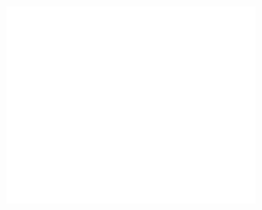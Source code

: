 <div align="center">
	<br>
	<a href="https://github.com/eduardo-ehsc">
		<img src="readme.svg" width="800" height="400">
	</a>
	<br>
</div>
